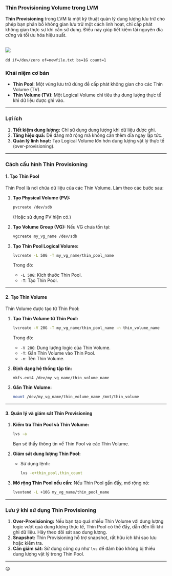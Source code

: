 ### **Thin Provisioning Volume trong LVM**

**Thin Provisioning** trong LVM là một kỹ thuật quản lý dung lượng lưu trữ cho phép bạn phân bổ không gian lưu trữ một cách linh hoạt, chỉ cấp phát không gian thực sự khi cần sử dụng. Điều này giúp tiết kiệm tài nguyên đĩa cứng và tối ưu hóa hiệu suất.

![](https://img001.prntscr.com/file/img001/EqfjN63gQdidBIgaN-eAfA.png)
---
```
dd if=/dev/zero of=newfile.txt bs=1G count=1
```
### **Khái niệm cơ bản**
- **Thin Pool**: Một vùng lưu trữ dùng để cấp phát không gian cho các Thin Volume (TV).
- **Thin Volume (TV)**: Một Logical Volume chỉ tiêu thụ dung lượng thực tế khi dữ liệu được ghi vào.

---

### **Lợi ích**
1. **Tiết kiệm dung lượng:** Chỉ sử dụng dung lượng khi dữ liệu được ghi.
2. **Tăng hiệu quả:** Dễ dàng mở rộng mà không cần thêm đĩa ngay lập tức.
3. **Quản lý linh hoạt:** Tạo Logical Volume lớn hơn dung lượng vật lý thực tế (over-provisioning).

---

### **Cách cấu hình Thin Provisioning**

#### **1. Tạo Thin Pool**
Thin Pool là nơi chứa dữ liệu của các Thin Volume. Làm theo các bước sau:

1. **Tạo Physical Volume (PV):**
   ```bash
   pvcreate /dev/sdb
   ```
   (Hoặc sử dụng PV hiện có.)

2. **Tạo Volume Group (VG):**
   Nếu VG chưa tồn tại:
   ```bash
   vgcreate my_vg_name /dev/sdb
   ```

3. **Tạo Thin Pool Logical Volume:**
   ```bash
   lvcreate -L 50G -T my_vg_name/thin_pool_name
   ```
   Trong đó:
   - `-L 50G`: Kích thước Thin Pool.
   - `-T`: Tạo Thin Pool.

---

#### **2. Tạo Thin Volume**
Thin Volume được tạo từ Thin Pool:

1. **Tạo Thin Volume từ Thin Pool:**
   ```bash
   lvcreate -V 20G -T my_vg_name/thin_pool_name -n thin_volume_name
   ```
   Trong đó:
   - `-V 20G`: Dung lượng logic của Thin Volume.
   - `-T`: Gắn Thin Volume vào Thin Pool.
   - `-n`: Tên Thin Volume.

2. **Định dạng hệ thống tập tin:**
   ```bash
   mkfs.ext4 /dev/my_vg_name/thin_volume_name
   ```

3. **Gắn Thin Volume:**
   ```bash
   mount /dev/my_vg_name/thin_volume_name /mnt/thin_volume
   ```

---

#### **3. Quản lý và giám sát Thin Provisioning**
1. **Kiểm tra Thin Pool và Thin Volume:**
   ```bash
   lvs -a
   ```
   Bạn sẽ thấy thông tin về Thin Pool và các Thin Volume.

2. **Giám sát dung lượng Thin Pool:**
   - Sử dụng lệnh:
     ```bash
     lvs -o+thin_pool,thin_count
     ```

3. **Mở rộng Thin Pool nếu cần:**
   Nếu Thin Pool gần đầy, mở rộng nó:
   ```bash
   lvextend -L +10G my_vg_name/thin_pool_name
   ```

---

### **Lưu ý khi sử dụng Thin Provisioning**
1. **Over-Provisioning:** Nếu bạn tạo quá nhiều Thin Volume với dung lượng logic vượt quá dung lượng thực tế, Thin Pool có thể đầy, dẫn đến lỗi khi ghi dữ liệu. Hãy theo dõi sát sao dung lượng.
2. **Snapshot:** Thin Provisioning hỗ trợ snapshot, rất hữu ích khi sao lưu hoặc kiểm tra.
3. **Cần giám sát:** Sử dụng công cụ như `lvs` để đảm bảo không bị thiếu dung lượng vật lý trong Thin Pool.

---
😊
